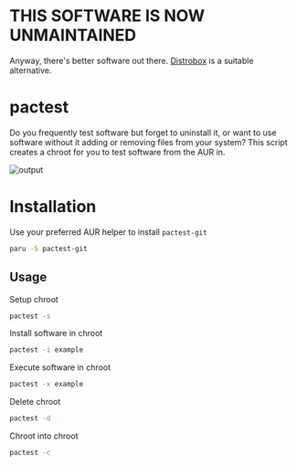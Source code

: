 # THIS SOFTWARE IS NOW UNMAINTAINED

Anyway, there's better software out there. [Distrobox](https://github.com/89luca89/distrobox) is a suitable alternative.

# pactest

Do you frequently test software but forget to uninstall it, or want to use software without it adding or removing files from your system? This script creates a chroot for you to test software from the AUR in.

![output](https://user-images.githubusercontent.com/74227209/114578270-cb4bdb00-9c8d-11eb-8b00-cb55e9e64e26.gif)

# Installation

Use your preferred AUR helper to install `pactest-git`

```sh
paru -S pactest-git
```

## Usage

Setup chroot

```sh
pactest -s
```

Install software in chroot

```sh
pactest -i example
```

Execute software in chroot

```sh
pactest -x example
```

Delete chroot

```sh
pactest -d
```

Chroot into chroot

```sh
pactest -c
```
